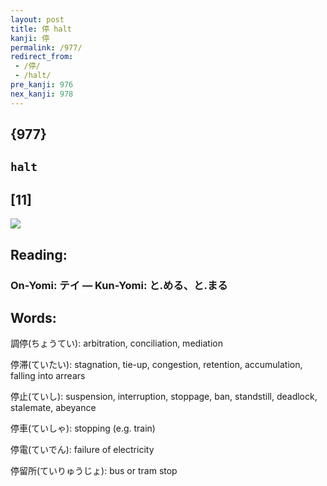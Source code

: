 ```yaml
---
layout: post
title: 停 halt
kanji: 停
permalink: /977/
redirect_from:
 - /停/
 - /halt/
pre_kanji: 976
nex_kanji: 978
---
```


## {977}

## `halt`

## [11]

<div class="stroke"><img src="E5819C.png" /></div>

## Reading:

### On-Yomi: テイ &mdash; Kun-Yomi: と.める、と.まる

## Words:

調停(ちょうてい): arbitration, conciliation, mediation

停滞(ていたい): stagnation, tie-up, congestion, retention, accumulation, falling into arrears

停止(ていし): suspension, interruption, stoppage, ban, standstill, deadlock, stalemate, abeyance

停車(ていしゃ): stopping (e.g. train)

停電(ていでん): failure of electricity

停留所(ていりゅうじょ): bus or tram stop
